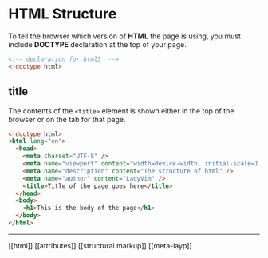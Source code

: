 # HTML Structure

To tell the browser which version of **HTML** the page is using, you must include **DOCTYPE** declaration at the top of your page.

```html
<!-- declaration for html5  -->
<!doctype html>
```

## title

The contents of the `<title>` element is shown either in the top of the browser or on the tab for that page.

```html
<!doctype html>
<html lang="en">
  <head>
    <meta charset="UTF-8" />
    <meta name="viewport" content="width=device-width, initial-scale=1.0" />
    <meta name="description" content="The structure of html" />
    <meta name="author" content="LadyVim" />
    <title>Title of the page goes here</title>
  </head>
  <body>
    <h1>This is the body of the page</h1>
  </body>
</html>
```

---

[[html]]
[[attributes]]
[[structural markup]]
[[meta-iayp]]
